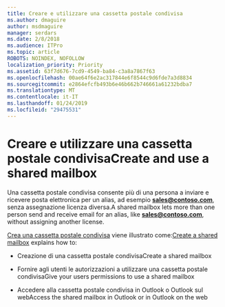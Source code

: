 ```yaml
---
title: Creare e utilizzare una cassetta postale condivisa
ms.author: dmaguire
author: msdmaguire
manager: serdars
ms.date: 2/8/2018
ms.audience: ITPro
ms.topic: article
ROBOTS: NOINDEX, NOFOLLOW
localization_priority: Priority
ms.assetid: 63f7d676-7cd9-4549-ba84-c3a8a7867f63
ms.openlocfilehash: 00ae64f6e2ac317844e6f8544c9d6fde7a3d8834
ms.sourcegitcommit: e2864efcfb493b6e46b662b746661a61232bdba7
ms.translationtype: MT
ms.contentlocale: it-IT
ms.lasthandoff: 01/24/2019
ms.locfileid: "29475531"
---
```

# <a name="create-and-use-a-shared-mailbox"></a><span data-ttu-id="0e9a2-102">Creare e utilizzare una cassetta postale condivisa</span><span class="sxs-lookup"><span data-stu-id="0e9a2-102">Create and use a shared mailbox</span></span>

<span data-ttu-id="0e9a2-103">Una cassetta postale condivisa consente più di una persona a inviare e ricevere posta elettronica per un alias, ad esempio **sales@contoso.com**, senza assegnazione licenza diversa.</span><span class="sxs-lookup"><span data-stu-id="0e9a2-103">A shared mailbox lets more than one person send and receive email for an alias, like **sales@contoso.com**, without assigning another license.</span></span>
  
<span data-ttu-id="0e9a2-104">[Crea una cassetta postale condivisa](https://support.office.com/article/Create-a-shared-mailbox-871a246d-3acd-4bba-948e-5de8be0544c9) viene illustrato come:</span><span class="sxs-lookup"><span data-stu-id="0e9a2-104">[Create a shared mailbox](https://support.office.com/article/Create-a-shared-mailbox-871a246d-3acd-4bba-948e-5de8be0544c9) explains how to:</span></span> 
  
- <span data-ttu-id="0e9a2-105">Creazione di una cassetta postale condivisa</span><span class="sxs-lookup"><span data-stu-id="0e9a2-105">Create a shared mailbox</span></span>
    
- <span data-ttu-id="0e9a2-106">Fornire agli utenti le autorizzazioni a utilizzare una cassetta postale condivisa</span><span class="sxs-lookup"><span data-stu-id="0e9a2-106">Give your users permissions to use a shared mailbox</span></span>
    
- <span data-ttu-id="0e9a2-107">Accedere alla cassetta postale condivisa in Outlook o Outlook sul web</span><span class="sxs-lookup"><span data-stu-id="0e9a2-107">Access the shared mailbox in Outlook or in Outlook on the web</span></span>
    

